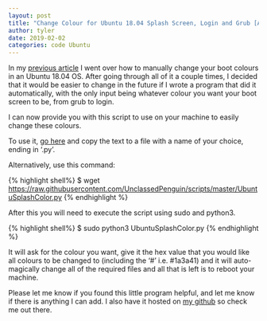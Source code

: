 ```yaml
---
layout: post
title: "Change Colour for Ubuntu 18.04 Splash Screen, Login and Grub [Automatically]"
author: tyler
date: 2019-02-02
categories: code Ubuntu
---
```


In my [previous article](https://unclassedpenguin.github.io/change-ubuntu-color-manually/) I went over how to manually change your boot colours in an Ubuntu 18.04 OS. After going through all of it a couple times, I decided that it would be easier to change in the future if I wrote a program that did it automatically, with the only input being whatever colour you want your boot screen to be, from grub to login.

I can now provide you with this script to use on your machine to easily change these colours.

To use it, [go here](https://raw.githubusercontent.com/UnclassedPenguin/scripts/master/UbuntuSplashColor.py) and copy the text to a file with a name of your choice, ending in ‘.py’.

Alternatively, use this command:

{% highlight shell%}
$ wget https://raw.githubusercontent.com/UnclassedPenguin/scripts/master/UbuntuSplashColor.py
{% endhighlight %}



After this you will need to execute the script using sudo and python3. 

{% highlight shell%}
$ sudo python3 UbuntuSplashColor.py
{% endhighlight %}

It will ask for the colour you want, give it the hex value that you would like all colours to be changed to (including the ‘#’ i.e. #1a3a41) and it will auto-magically change all of the required files and all that is left is to reboot your machine.

Please let me know if you found this little program helpful, and let me know if there is anything I can add. I also have it hosted on [my github](https://github.com/UnclassedPenguin) so check me out there. 
